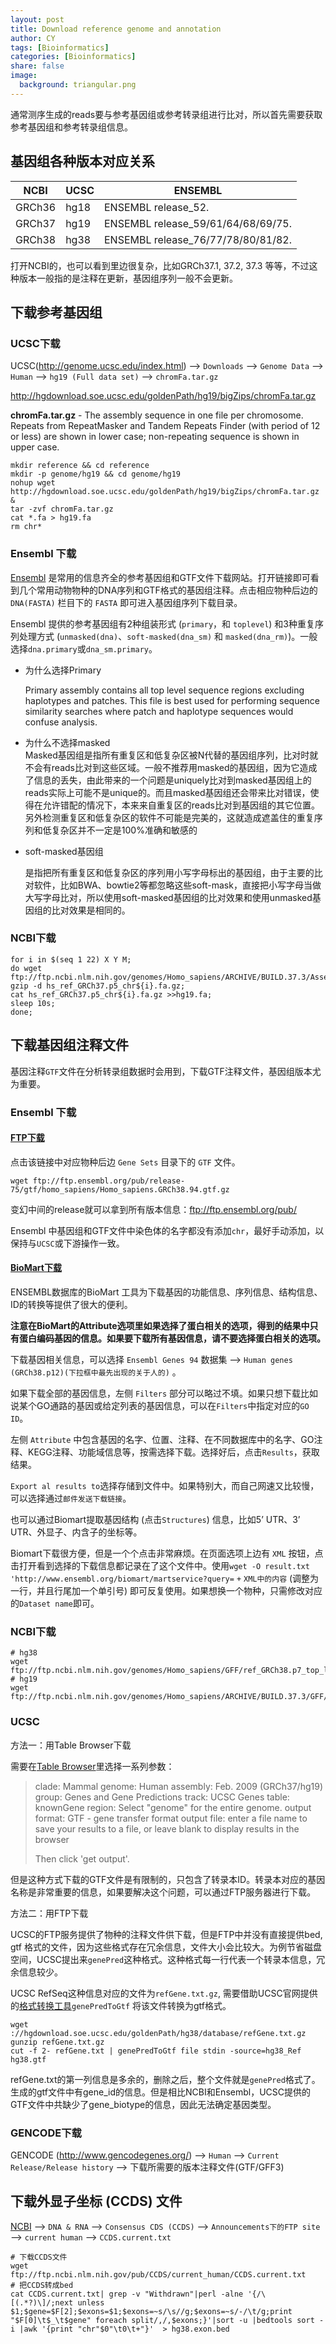 ```yaml
---
layout: post
title: Download reference genome and annotation
author: CY
tags: [Bioinformatics]
categories: [Bioinformatics]
share: false
image:
  background: triangular.png 
---
```




通常测序生成的reads要与参考基因组或参考转录组进行比对，所以首先需要获取参考基因组和参考转录组信息。



## 基因组各种版本对应关系

| NCBI   | UCSC | ENSEMBL                             |
| ------ | ---- | ----------------------------------- |
| GRCh36 | hg18 | ENSEMBL release_52.                 |
| GRCh37 | hg19 | ENSEMBL release_59/61/64/68/69/75.  |
| GRCh38 | hg38 | ENSEMBL  release_76/77/78/80/81/82. |

打开NCBI的，也可以看到里边很复杂，比如GRCh37.1, 37.2, 37.3 等等，不过这种版本一般指的是注释在更新，基因组序列一般不会更新。



## **下载参考基因组**

### UCSC下载

UCSC(http://genome.ucsc.edu/index.html) --> `Downloads` --> `Genome Data` --> `Human` --> `hg19 (Full data set)` --> ` chromFa.tar.gz  `

http://hgdownload.soe.ucsc.edu/goldenPath/hg19/bigZips/chromFa.tar.gz

**chromFa.tar.gz** - The assembly sequence in one file per chromosome. Repeats from RepeatMasker and Tandem Repeats Finder (with period of 12 or less) are shown in lower case; non-repeating sequence is shown in upper case.

```
mkdir reference && cd reference
mkdir -p genome/hg19 && cd genome/hg19
nohup wget http://hgdownload.soe.ucsc.edu/goldenPath/hg19/bigZips/chromFa.tar.gz &
tar -zvf chromFa.tar.gz
cat *.fa > hg19.fa
rm chr*
```



### Ensembl 下载

[Ensembl](http://www.ensembl.org/info/data/ftp/index.html) 是常用的信息齐全的参考基因组和GTF文件下载网站。打开链接即可看到几个常用动物物种的DNA序列和GTF格式的基因组注释。点击相应物种后边的 `DNA(FASTA)` 栏目下的 `FASTA` 即可进入基因组序列下载目录。                                

Ensembl 提供的参考基因组有2种组装形式 (`primary`，和 `toplevel`) 和3种重复序列处理方式 (`unmasked(dna)`、`soft-masked(dna_sm)` 和 `masked(dna_rm)`)。一般选择`dna.primary`或`dna_sm.primary`。                                     

- 为什么选择Primary                            

  Primary assembly contains all top level sequence regions excluding haplotypes and patches. This file is best used for performing sequence similarity searches where patch and haplotype sequences would confuse analysis.                              

- 为什么不选择masked                       
  Masked基因组是指所有重复区和低复杂区被N代替的基因组序列，比对时就不会有reads比对到这些区域。一般不推荐用masked的基因组，因为它造成了信息的丢失，由此带来的一个问题是uniquely比对到masked基因组上的reads实际上可能不是unique的。而且masked基因组还会带来比对错误，使得在允许错配的情况下，本来来自重复区的reads比对到基因组的其它位置。 另外检测重复区和低复杂区的软件不可能是完美的，这就造成遮盖住的重复序列和低复杂区并不一定是100%准确和敏感的                                      

- soft-masked基因组                                      

  是指把所有重复区和低复杂区的序列用小写字母标出的基因组，由于主要的比对软件，比如BWA、bowtie2等都忽略这些soft-mask，直接把小写字母当做大写字母比对，所以使用soft-masked基因组的比对效果和使用unmasked基因组的比对效果是相同的。                           



### NCBI下载

```
for i in $(seq 1 22) X Y M;
do wget ftp://ftp.ncbi.nlm.nih.gov/genomes/Homo_sapiens/ARCHIVE/BUILD.37.3/Assembled_chromosomes/seq/hs_ref_GRCh37.p5_chr${i}.fa.gz; 
gzip -d hs_ref_GRCh37.p5_chr${i}.fa.gz;
cat hs_ref_GRCh37.p5_chr${i}.fa.gz >>hg19.fa;
sleep 10s;
done;
```



## 下载基因组注释文件

基因注释`GTF`文件在分析转录组数据时会用到，下载GTF注释文件，基因组版本尤为重要。            

### Ensembl 下载

#### [**FTP下载**](http://www.ensembl.org/info/data/ftp/index.html)       

点击该链接中对应物种后边 `Gene Sets` 目录下的 `GTF` 文件。        

```
wget ftp://ftp.ensembl.org/pub/release-75/gtf/homo_sapiens/Homo_sapiens.GRCh38.94.gtf.gz
```

变幻中间的release就可以拿到所有版本信息：<ftp://ftp.ensembl.org/pub/>

Ensembl 中基因组和GTF文件中染色体的名字都没有添加`chr`，最好手动添加，以保持与`UCSC`或下游操作一致。                     

#### [**BioMart下载**](http://www.ensembl.org/biomart/martview)

ENSEMBL数据库的BioMart 工具为下载基因的功能信息、序列信息、结构信息、ID的转换等提供了很大的便利。       

**注意在BioMart的Attribute选项里如果选择了蛋白相关的选项，得到的结果中只有蛋白编码基因的信息。如果要下载所有基因信息，请不要选择蛋白相关的选项。**      

下载基因相关信息，可以选择 `Ensembl Genes 94` 数据集 --> `Human genes (GRCh38.p12)(下拉框中最先出现的关于人的)` 。

如果下载全部的基因信息，左侧 `Filters` 部分可以略过不填。如果只想下载比如说某个GO通路的基因或给定列表的基因信息，可以在`Filters`中指定对应的`GO ID`。                            

左侧 `Attribute` 中包含基因的名字、位置、注释、在不同数据库中的名字、GO注释、KEGG注释、功能域信息等，按需选择下载。选择好后，点击`Results`，获取结果。                          

`Export al results to`选择存储到文件中。如果特别大，而自己网速又比较慢，可以选择通过`邮件发送下载链接`。                                          

也可以通过Biomart提取基因结构 (点击`Structures`) 信息，比如5’ UTR、3’ UTR、外显子、内含子的坐标等。             

Biomart下载很方便，但是一个个点击非常麻烦。在页面选项上边有 `XML` 按钮，点击打开看到选择的下载信息都记录在了这个文件中。使用`wget -O result.txt 'http://www.ensembl.org/biomart/martservice?query=` `+` `XML中的内容` (调整为一行，并且行尾加一个单引号) 即可反复使用。如果想换一个物种，只需修改对应的`Dataset name`即可。



### NCBI下载 

```
# hg38
wget ftp://ftp.ncbi.nlm.nih.gov/genomes/Homo_sapiens/GFF/ref_GRCh38.p7_top_level.gff3.gz 
# hg19
wget ftp://ftp.ncbi.nlm.nih.gov/genomes/Homo_sapiens/ARCHIVE/BUILD.37.3/GFF/ref_GRCh37.p5_top_level.gff3.gz
```



### UCSC

方法一：用Table Browser下载

需要在[Table Browser](http://genome.ucsc.edu/cgi-bin/hgTables)里选择一系列参数：

> clade: Mammal
> genome: Human
> assembly: Feb. 2009 (GRCh37/hg19)
> group: Genes and Gene Predictions
> track: UCSC Genes
> table: knownGene
> region: Select "genome" for the entire genome.
> output format: GTF - gene transfer format
> output file: enter a file name to save your results to a file, or leave blank to display results in the browser
>
> Then click 'get output'.

但是这种方式下载的GTF文件是有限制的，只包含了转录本ID。转录本对应的基因名称是非常重要的信息，如果要解决这个问题，可以通过FTP服务器进行下载。



方法二：用FTP下载

UCSC的FTP服务提供了物种的注释文件供下载，但是FTP中并没有直接提供bed, gtf 格式的文件，因为这些格式存在冗余信息，文件大小会比较大。为例节省磁盘空间，UCSC提出来`genePred`这种格式。这种格式每一行代表一个转录本信息，冗余信息较少。

UCSC RefSeq这种信息对应的文件为`refGene.txt.gz`, 需要借助UCSC官网提供的[格式转换工具](http://hgdownload.soe.ucsc.edu/admin/exe/)`genePredToGtf` 将该文件转换为gtf格式。


```
wget ://hgdownload.soe.ucsc.edu/goldenPath/hg38/database/refGene.txt.gz
gunzip refGene.txt.gz
cut -f 2- refGene.txt | genePredToGtf file stdin -source=hg38_Ref  hg38.gtf
```

refGene.txt的第一列信息是多余的，删除之后，整个文件就是`genePred`格式了。生成的gtf文件中有gene_id的信息。但是相比NCBI和Ensembl，UCSC提供的GTF文件中共缺少了gene_biotype的信息，因此无法确定基因类型。




### GENCODE下载

GENCODE (http://www.gencodegenes.org/) --> `Human` --> `Current Release/Release history` --> 下载所需要的版本注释文件(GTF/GFF3) 



## 下载外显子坐标 (CCDS) 文件

[NCBI](https://www.ncbi.nlm.nih.gov/) --> `DNA & RNA` --> `Consensus CDS (CCDS)` --> `Announcements下的FTP site` --> `current human` --> `CCDS.current.txt`     

```
# 下载CCDS文件
wget ftp://ftp.ncbi.nlm.nih.gov/pub/CCDS/current_human/CCDS.current.txt
# 把CCDS转成bed
cat CCDS.current.txt| grep -v "Withdrawn"|perl -alne '{/\[(.*?)\]/;next unless $1;$gene=$F[2];$exons=$1;$exons=~s/\s//g;$exons=~s/-/\t/g;print "$F[0]\t$_\t$gene" foreach split/,/,$exons;}'|sort -u |bedtools sort -i |awk '{print "chr"$0"\t0\t+"}'  > hg38.exon.bed
```

